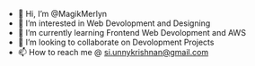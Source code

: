 - 👋 Hi, I’m @MagikMerlyn
- 👀 I’m interested in Web Devolopment and Designing
- 🌱 I’m currently learning Frontend Web Devolopment and AWS
- 💞️ I’m looking to collaborate on Devolopment Projects
- 📫 How to reach me @ 
  si.unnykrishnan@gmail.com
<!---
MagikMerlyn/MagikMerlyn is a ✨ special ✨ repository because its `README.md` (this file) appears on your GitHub profile.
You can click the Preview link to take a look at your changes.
--->
